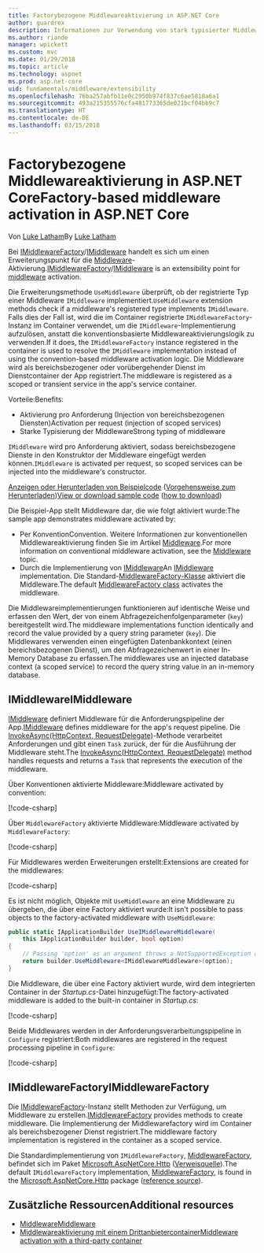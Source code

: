 ```yaml
---
title: Factorybezogene Middlewareaktivierung in ASP.NET Core
author: guardrex
description: Informationen zur Verwendung von stark typisierter Middleware mit einer factorybezogenen Aktivierungsimplementierung von ASP.NET Core.
ms.author: riande
manager: wpickett
ms.custom: mvc
ms.date: 01/29/2018
ms.topic: article
ms.technology: aspnet
ms.prod: asp.net-core
uid: fundamentals/middleware/extensibility
ms.openlocfilehash: 76ba257abfb11e0c2950b974f837c6ae5818a6a1
ms.sourcegitcommit: 493a215355576cfa481773365de021bcf04bb9c7
ms.translationtype: HT
ms.contentlocale: de-DE
ms.lasthandoff: 03/15/2018
---
```

# <a name="factory-based-middleware-activation-in-aspnet-core"></a><span data-ttu-id="e56c0-103">Factorybezogene Middlewareaktivierung in ASP.NET Core</span><span class="sxs-lookup"><span data-stu-id="e56c0-103">Factory-based middleware activation in ASP.NET Core</span></span>

<span data-ttu-id="e56c0-104">Von [Luke Latham](https://github.com/guardrex)</span><span class="sxs-lookup"><span data-stu-id="e56c0-104">By [Luke Latham](https://github.com/guardrex)</span></span>

<span data-ttu-id="e56c0-105">Bei [IMiddlewareFactory](/dotnet/api/microsoft.aspnetcore.http.imiddlewarefactory)/[IMiddleware](/dotnet/api/microsoft.aspnetcore.http.imiddleware) handelt es sich um einen Erweiterungspunkt für die [Middleware](xref:fundamentals/middleware/index)-Aktivierung.</span><span class="sxs-lookup"><span data-stu-id="e56c0-105">[IMiddlewareFactory](/dotnet/api/microsoft.aspnetcore.http.imiddlewarefactory)/[IMiddleware](/dotnet/api/microsoft.aspnetcore.http.imiddleware) is an extensibility point for [middleware](xref:fundamentals/middleware/index) activation.</span></span>

<span data-ttu-id="e56c0-106">Die Erweiterungsmethode `UseMiddleware` überprüft, ob der registrierte Typ einer Middleware `IMiddleware` implementiert.</span><span class="sxs-lookup"><span data-stu-id="e56c0-106">`UseMiddleware` extension methods check if a middleware's registered type implements `IMiddleware`.</span></span> <span data-ttu-id="e56c0-107">Falls dies der Fall ist, wird die im Container registrierte `IMiddlewareFactory`-Instanz im Container verwendet, um die `IMiddleware`-Implementierung aufzulösen, anstatt die konventionsbasierte Middlewareaktivierungslogik zu verwenden.</span><span class="sxs-lookup"><span data-stu-id="e56c0-107">If it does, the `IMiddlewareFactory` instance registered in the container is used to resolve the `IMiddleware` implementation instead of using the convention-based middleware activation logic.</span></span> <span data-ttu-id="e56c0-108">Die Middleware wird als bereichsbezogener oder vorübergehender Dienst im Dienstcontainer der App registriert.</span><span class="sxs-lookup"><span data-stu-id="e56c0-108">The middleware is registered as a scoped or transient service in the app's service container.</span></span>

<span data-ttu-id="e56c0-109">Vorteile:</span><span class="sxs-lookup"><span data-stu-id="e56c0-109">Benefits:</span></span>

* <span data-ttu-id="e56c0-110">Aktivierung pro Anforderung (Injection von bereichsbezogenen Diensten)</span><span class="sxs-lookup"><span data-stu-id="e56c0-110">Activation per request (injection of scoped services)</span></span>
* <span data-ttu-id="e56c0-111">Starke Typisierung der Middleware</span><span class="sxs-lookup"><span data-stu-id="e56c0-111">Strong typing of middleware</span></span>

<span data-ttu-id="e56c0-112">`IMiddleware` wird pro Anforderung aktiviert, sodass bereichsbezogene Dienste in den Konstruktor der Middleware eingefügt werden können.</span><span class="sxs-lookup"><span data-stu-id="e56c0-112">`IMiddleware` is activated per request, so scoped services can be injected into the middleware's constructor.</span></span>

<span data-ttu-id="e56c0-113">[Anzeigen oder Herunterladen von Beispielcode](https://github.com/aspnet/Docs/tree/master/aspnetcore/fundamentals/middleware/extensibility/sample) ([Vorgehensweise zum Herunterladen](xref:tutorials/index#how-to-download-a-sample))</span><span class="sxs-lookup"><span data-stu-id="e56c0-113">[View or download sample code](https://github.com/aspnet/Docs/tree/master/aspnetcore/fundamentals/middleware/extensibility/sample) ([how to download](xref:tutorials/index#how-to-download-a-sample))</span></span>

<span data-ttu-id="e56c0-114">Die Beispiel-App stellt Middleware dar, die wie folgt aktiviert wurde:</span><span class="sxs-lookup"><span data-stu-id="e56c0-114">The sample app demonstrates middleware activated by:</span></span>

* <span data-ttu-id="e56c0-115">Per Konvention</span><span class="sxs-lookup"><span data-stu-id="e56c0-115">Convention.</span></span> <span data-ttu-id="e56c0-116">Weitere Informationen zur konventionellen Middlewareaktivierung finden Sie im Artikel [Middleware](xref:fundamentals/middleware/index).</span><span class="sxs-lookup"><span data-stu-id="e56c0-116">For more information on conventional middleware activation, see the [Middleware](xref:fundamentals/middleware/index) topic.</span></span>
* <span data-ttu-id="e56c0-117">Durch die Implementierung von [IMiddleware](/dotnet/api/microsoft.aspnetcore.http.imiddleware)</span><span class="sxs-lookup"><span data-stu-id="e56c0-117">An [IMiddleware](/dotnet/api/microsoft.aspnetcore.http.imiddleware) implementation.</span></span> <span data-ttu-id="e56c0-118">Die Standard-[MiddlewareFactory-Klasse](/dotnet/api/microsoft.aspnetcore.http.middlewarefactory) aktiviert die Middleware.</span><span class="sxs-lookup"><span data-stu-id="e56c0-118">The default [MiddlewareFactory class](/dotnet/api/microsoft.aspnetcore.http.middlewarefactory) activates the middleware.</span></span>

<span data-ttu-id="e56c0-119">Die Middlewareimplementierungen funktionieren auf identische Weise und erfassen den Wert, der von einem Abfragezeichenfolgenparameter (`key`) bereitgestellt wird.</span><span class="sxs-lookup"><span data-stu-id="e56c0-119">The middleware implementations function identically and record the value provided by a query string parameter (`key`).</span></span> <span data-ttu-id="e56c0-120">Die Middlewares verwenden einen eingefügten Datenbankkontext (einen bereichsbezogenen Dienst), um den Abfragezeichenwert in einer In-Memory Database zu erfassen.</span><span class="sxs-lookup"><span data-stu-id="e56c0-120">The middlewares use an injected database context (a scoped service) to record the query string value in an in-memory database.</span></span>

## <a name="imiddleware"></a><span data-ttu-id="e56c0-121">IMiddleware</span><span class="sxs-lookup"><span data-stu-id="e56c0-121">IMiddleware</span></span>

<span data-ttu-id="e56c0-122">[IMiddleware](/dotnet/api/microsoft.aspnetcore.http.imiddleware) definiert Middleware für die Anforderungspipeline der App.</span><span class="sxs-lookup"><span data-stu-id="e56c0-122">[IMiddleware](/dotnet/api/microsoft.aspnetcore.http.imiddleware) defines middleware for the app's request pipeline.</span></span> <span data-ttu-id="e56c0-123">Die [InvokeAsync(HttpContext, RequestDelegate)](/dotnet/api/microsoft.aspnetcore.http.imiddleware.invokeasync#Microsoft_AspNetCore_Http_IMiddleware_InvokeAsync_Microsoft_AspNetCore_Http_HttpContext_Microsoft_AspNetCore_Http_RequestDelegate_)-Methode verarbeitet Anforderungen und gibt einen `Task` zurück, der für die Ausführung der Middleware steht.</span><span class="sxs-lookup"><span data-stu-id="e56c0-123">The [InvokeAsync(HttpContext, RequestDelegate)](/dotnet/api/microsoft.aspnetcore.http.imiddleware.invokeasync#Microsoft_AspNetCore_Http_IMiddleware_InvokeAsync_Microsoft_AspNetCore_Http_HttpContext_Microsoft_AspNetCore_Http_RequestDelegate_) method handles requests and returns a `Task` that represents the execution of the middleware.</span></span>

<span data-ttu-id="e56c0-124">Über Konventionen aktivierte Middleware:</span><span class="sxs-lookup"><span data-stu-id="e56c0-124">Middleware activated by convention:</span></span>

[!code-csharp[](extensibility/sample/Middleware/ConventionalMiddleware.cs?name=snippet1)]

<span data-ttu-id="e56c0-125">Über `MiddlewareFactory` aktivierte Middleware:</span><span class="sxs-lookup"><span data-stu-id="e56c0-125">Middleware activated by `MiddlewareFactory`:</span></span>

[!code-csharp[](extensibility/sample/Middleware/IMiddlewareMiddleware.cs?name=snippet1)]

<span data-ttu-id="e56c0-126">Für Middlewares werden Erweiterungen erstellt:</span><span class="sxs-lookup"><span data-stu-id="e56c0-126">Extensions are created for the middlewares:</span></span>

[!code-csharp[](extensibility/sample/Middleware/MiddlewareExtensions.cs?name=snippet1)]

<span data-ttu-id="e56c0-127">Es ist nicht möglich, Objekte mit `UseMiddleware` an eine Middleware zu übergeben, die über eine Factory aktiviert wurde:</span><span class="sxs-lookup"><span data-stu-id="e56c0-127">It isn't possible to pass objects to the factory-activated middleware with `UseMiddleware`:</span></span>

```csharp
public static IApplicationBuilder UseIMiddlewareMiddleware(
    this IApplicationBuilder builder, bool option)
{
    // Passing 'option' as an argument throws a NotSupportedException at runtime.
    return builder.UseMiddleware<IMiddlewareMiddleware>(option);
}
```

<span data-ttu-id="e56c0-128">Die Middleware, die über eine Factory aktiviert wurde, wird dem integrierten Container in der *Startup.cs*-Datei hinzugefügt:</span><span class="sxs-lookup"><span data-stu-id="e56c0-128">The factory-activated middleware is added to the built-in container in *Startup.cs*:</span></span>

[!code-csharp[](extensibility/sample/Startup.cs?name=snippet1&highlight=6)]

<span data-ttu-id="e56c0-129">Beide Middlewares werden in der Anforderungsverarbeitungspipeline in `Configure` registriert:</span><span class="sxs-lookup"><span data-stu-id="e56c0-129">Both middlewares are registered in the request processing pipeline in `Configure`:</span></span>

[!code-csharp[](extensibility/sample/Startup.cs?name=snippet2&highlight=12-13)]

## <a name="imiddlewarefactory"></a><span data-ttu-id="e56c0-130">IMiddlewareFactory</span><span class="sxs-lookup"><span data-stu-id="e56c0-130">IMiddlewareFactory</span></span>

<span data-ttu-id="e56c0-131">Die [IMiddlewareFactory](/dotnet/api/microsoft.aspnetcore.http.imiddlewarefactory)-Instanz stellt Methoden zur Verfügung, um Middleware zu erstellen.</span><span class="sxs-lookup"><span data-stu-id="e56c0-131">[IMiddlewareFactory](/dotnet/api/microsoft.aspnetcore.http.imiddlewarefactory) provides methods to create middleware.</span></span> <span data-ttu-id="e56c0-132">Die Implementierung der Middlewarefactory wird im Container als bereichsbezogener Dienst registriert.</span><span class="sxs-lookup"><span data-stu-id="e56c0-132">The middleware factory implementation is registered in the container as a scoped service.</span></span>

<span data-ttu-id="e56c0-133">Die Standardimplementierung von `IMiddlewareFactory`, [MiddlewareFactory](/dotnet/api/microsoft.aspnetcore.http.middlewarefactory), befindet sich im Paket [Microsoft.AspNetCore.Http](https://www.nuget.org/packages/Microsoft.AspNetCore.Http/) ([Verweisquelle](https://github.com/aspnet/HttpAbstractions/blob/release/2.0/src/Microsoft.AspNetCore.Http/MiddlewareFactory.cs)).</span><span class="sxs-lookup"><span data-stu-id="e56c0-133">The default `IMiddlewareFactory` implementation, [MiddlewareFactory](/dotnet/api/microsoft.aspnetcore.http.middlewarefactory), is found in the [Microsoft.AspNetCore.Http](https://www.nuget.org/packages/Microsoft.AspNetCore.Http/) package ([reference source](https://github.com/aspnet/HttpAbstractions/blob/release/2.0/src/Microsoft.AspNetCore.Http/MiddlewareFactory.cs)).</span></span>

## <a name="additional-resources"></a><span data-ttu-id="e56c0-134">Zusätzliche Ressourcen</span><span class="sxs-lookup"><span data-stu-id="e56c0-134">Additional resources</span></span>

* [<span data-ttu-id="e56c0-135">Middleware</span><span class="sxs-lookup"><span data-stu-id="e56c0-135">Middleware</span></span>](xref:fundamentals/middleware/index)
* [<span data-ttu-id="e56c0-136">Middlewareaktivierung mit einem Drittanbietercontainer</span><span class="sxs-lookup"><span data-stu-id="e56c0-136">Middleware activation with a third-party container</span></span>](xref:fundamentals/middleware/extensibility-third-party-container)
